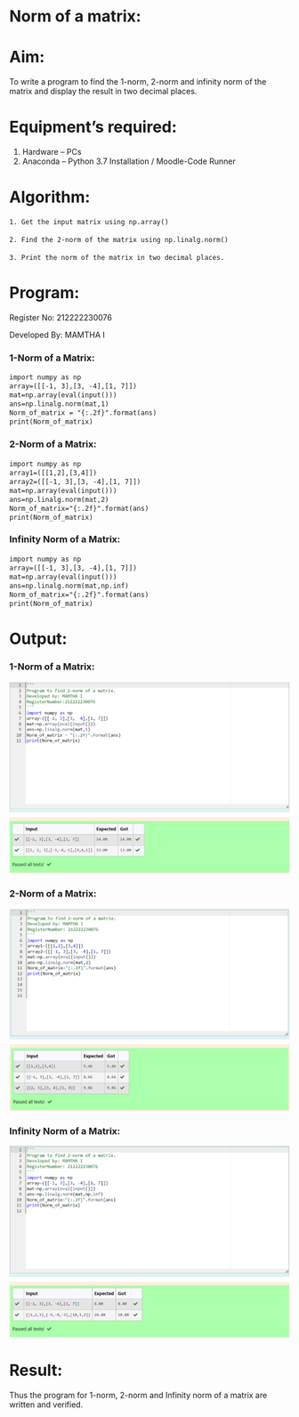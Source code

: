 # Norm of a matrix:
# Aim:
To write a program to find the 1-norm, 2-norm and infinity norm of the matrix and display the result in two decimal places.
# Equipment’s required:
1.	Hardware – PCs
2.	Anaconda – Python 3.7 Installation / Moodle-Code Runner
# Algorithm:
	1. Get the input matrix using np.array()  

    2. Find the 2-norm of the matrix using np.linalg.norm()

	3. Print the norm of the matrix in two decimal places.
# Program:

 Register No: 212222230076

 Developed By: MAMTHA I
 

### 1-Norm of a Matrix:
```
import numpy as np
array=([[-1, 3],[3, -4],[1, 7]])
mat=np.array(eval(input()))
ans=np.linalg.norm(mat,1)
Norm_of_matrix = "{:.2f}".format(ans)
print(Norm_of_matrix)
```
### 2-Norm of a Matrix:
```
import numpy as np
array1=([[1,2],[3,4]])
array2=([[-1, 3],[3, -4],[1, 7]])
mat=np.array(eval(input()))
ans=np.linalg.norm(mat,2)
Norm_of_matrix="{:.2f}".format(ans)
print(Norm_of_matrix)
```
### Infinity Norm of a Matrix:
```
import numpy as np
array=([[-1, 3],[3, -4],[1, 7]])
mat=np.array(eval(input()))
ans=np.linalg.norm(mat,np.inf)
Norm_of_matrix="{:.2f}".format(ans)
print(Norm_of_matrix)
```
# Output:
### 1-Norm of a Matrix:
![MODEL](./out1.png)

### 2-Norm of a Matrix:
![MODEL](./out2.png)


### Infinity Norm of a Matrix:
![MODEL](./out3.png)


# Result:
Thus the program for 1-norm, 2-norm and Infinity norm of a matrix are written and verified.
